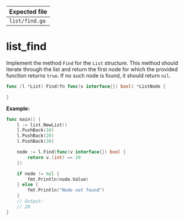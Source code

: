 | Expected file  |
| -------------- |
| `list/find.go` |

# list_find

Implement the method `Find` for the `List` structure. This method should iterate through the list and return the first node for which the provided function returns `true`. If no such node is found, it should return `nil`.

```go
func (l *List) Find(fn func(v interface{}) bool) *ListNode {

}
```

**Example:**

```go
func main() {
	l := list.NewList()
	l.PushBack(10)
	l.PushBack(20)
	l.PushBack(30)

	node := l.Find(func(v interface{}) bool {
		return v.(int) == 20
	})

	if node != nil {
		fmt.Println(node.Value)
	} else {
		fmt.Println("Node not found")
	}
	// Output:
	// 20
}
```
